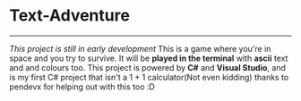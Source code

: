 # Text-Adventure

---
*This project is still in early development*
This is a game where you're in space and you try to survive. It will be **played in the terminal** with **ascii** text and and colours too.
This project is powered by **C#** and **Visual Studio**, and is my first C# project that isn't a 1 + 1 calculator(Not even kidding)
thanks to pendevx for helping out with this too :D
